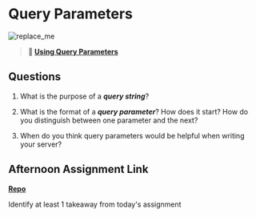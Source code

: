 # Query Parameters

![replace_me](https://codeworks.blob.core.windows.net/public/assets/img/illustrations/placeholder.svg)

> **📖 [Using Query Parameters](https://codeworksacademy.com/fs-student-guide/resources/wk5/01-Query-Parameters)**

## Questions

1. What is the purpose of a ***query string***?

2. What is the format of a ***query parameter***? How does it start? How do you distinguish between one parameter and the next?

3. When do you think query parameters would be helpful when writing your server?

## Afternoon Assignment Link

**[Repo](https://github.com/iangrell/<ASSIGNMENT_REPO>)**

Identify at least 1 takeaway from today's assignment
